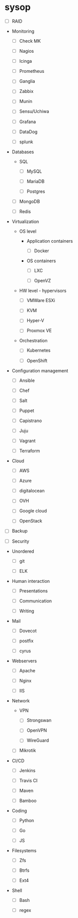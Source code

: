 # sysop


- [ ] RAID

- Monitoring

	- [ ] Check MK

	- [ ] Nagios

	- [ ] Icinga

	- [ ] Prometheus

	- [ ] Ganglia

	- [ ] Zabbix

	- [ ] Munin

	- [ ] Sensu/Uchiwa

	- [ ] Grafana

	- [ ] DataDog

	- [ ] splunk

- Databases

	- SQL

		- [ ] MySQL

		- [ ] MariaDB

		- [ ] Postgres

	- [ ] MongoDB

	- [ ] Redis

- Virtualization

	- OS level

		- Application containers

			- [ ] Docker

		- OS containers

			- [ ] LXC

			- [ ] OpenVZ

	- HW level - hypervisors

		- [ ] VMWare ESXi

		- [ ] KVM

		- [ ] Hyper-V

		- [ ] Proxmox VE

	- Orchestration

		- [ ] Kubernetes

		- [ ] OpenShift

- Configuration management

	- [ ] Ansible

	- [ ] Chef

	- [ ] Salt

	- [ ] Puppet

	- [ ] Capistrano

	- [ ] Juju

	- [ ] Vagrant

	- [ ] Terraform

- Cloud

	- [ ] AWS

	- [ ] Azure

	- [ ] digitalocean

	- [ ] OVH

	- [ ] Google cloud

	- [ ] OpenStack

- [ ] Backup

- [ ] Security

- Unordered

	- [ ] git

	- [ ] ELK

- Human interaction

	- [ ] Presentations

	- [ ] Communication

	- [ ] Writing

- Mail

	- [ ] Dovecot

	- [ ] postfix

	- [ ] cyrus

- Webservers

	- [ ] Apache

	- [ ] Nginx

	- [ ] IIS

- Network

	- VPN

		- [ ] Strongswan

		- [ ] OpenVPN

		- [ ] WireGuard

	- [ ] Mikrotik

- CI/CD

	- [ ] Jenkins

	- [ ] Travis CI

	- [ ] Maven

	- [ ] Bamboo

- Coding

	- [ ] Python

	- [ ] Go

	- [ ] JS

- Filesystems

	- [ ] Zfs

	- [ ] Btrfs

	- [ ] Ext4

- Shell

	- [ ] Bash

	- [ ] regex

